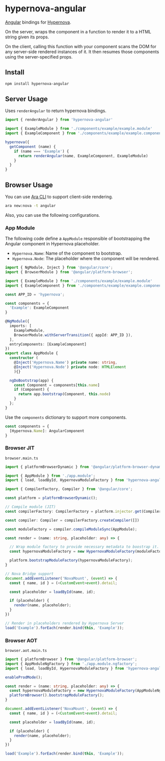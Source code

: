 # hypernova-angular

[Angular](https://angular.io/) bindings for [Hypernova](https://github.com/airbnb/hypernova).

On the server, wraps the component in a function to render it to a HTML string given its props.

On the client, calling this function with your component scans the DOM for any server-side rendered instances of it. It then resumes those components using the server-specified props.

## Install

```sh
npm install hypernova-angular
```

## Server Usage

Uses `renderAngular` to return hypernova bindings.

```ts
import { renderAngular } from 'hypernova-angular'

import { ExampleModule } from './components/example/example.module'
import { ExampleComponent } from './components/example/example.component'

hypernova({
  getComponent (name) {
    if (name === 'Example') {
      return renderAngular(name, ExampleComponent, ExampleModule)
    }
  }
}
```

## Browser Usage
You can use [Ara CLI](https://github.com/ara-framework/ara-cli) to support client-side rendering.

```bash
ara new:nova -t angular
```

Also, you can use the following configurations.

### App Module

The following code define a `AppModule` responsible of bootstrapping the Angular component in Hypernova placeholder.

- `Hypernova.Name`: Name of the component to bootstrap.
- `Hypernova.Node`: The placeholder where the component will be rendered.

```ts
import { NgModule, Inject } from '@angular/core';
import { BrowserModule } from '@angular/platform-browser';

import { ExampleModule } from './components/example/example.module'
import { ExampleComponent } from './components/example/example.component';

const APP_ID = 'hypernova';

const components = {
  'Example': ExampleComponent
}

@NgModule({
  imports: [
    ExampleModule,
    BrowserModule.withServerTransition({ appId: APP_ID }),
  ],
  entryComponents: [ExampleComponent]
})
export class AppModule {
  constructor (
    @Inject('Hypernova.Name') private name: string,
    @Inject('Hypernova.Node') private node: HTMLElement
    ){}

  ngDoBootstrap(app) {
    const Component = components[this.name]
    if (Component) {
      return app.bootstrap(Component, this.node)
    }
  };
}
```

Use the `components` dictionary to support more components.

```ts
const components = {
  [Hypernova.Name]: AngularComponent
}
```

### Browser JIT

`browser.main.ts`
```ts
import { platformBrowserDynamic } from '@angular/platform-browser-dynamic';

import { AppModule } from './app.module';
import { load, loadById, HypernovaModuleFactory } from 'hypernova-angular';

import { CompilerFactory, Compiler } from '@angular/core';

const platform = platformBrowserDynamic();

// Compile module (JIT)
const compilerFactory: CompilerFactory = platform.injector.get(CompilerFactory);

const compiler: Compiler = compilerFactory.createCompiler([])

const moduleFactory = compiler.compileModuleSync(AppModule);

const render = (name: string, placeholder: any) => {

  // Wrap module factory to provide necessary metadata to boostrap it.
  const hypernovaModuleFactory = new HypernovaModuleFactory(moduleFactory, name, placeholder);

  platform.bootstrapModuleFactory(hypernovaModuleFactory);
}

// Nova Bridge support
document.addEventListener('NovaMount', (event) => {
  const { name, id } = (<CustomEvent>event).detail;

  const placeholder = loadById(name, id);

  if (placeholder) {
    render(name, placeholder);
  }
})

// Render in placeholders rendered by Hypernova Server
load('Example').forEach(render.bind(this, 'Example'));
```

### Browser AOT

`browser.aot.main.ts`
```ts
import { platformBrowser } from '@angular/platform-browser';
import { AppModuleNgFactory } from './app.module.ngfactory';
import { load, loadById, HypernovaModuleFactory } from 'hypernova-angular';

enableProdMode();

const render = (name: string, placeholder: any) => {
  const hypernovaModuleFactory = new HypernovaModuleFactory(AppModuleNgFactory, name, placeholder);
  platformBrowser().bootstrapModuleFactory();
}

document.addEventListener('NovaMount', (event) => {
  const { name, id } = (<CustomEvent>event).detail;

  const placeholder = loadById(name, id);

  if (placeholder) {
    render(name, placeholder);
  }
})

load('Example').forEach(render.bind(this, 'Example'));
```